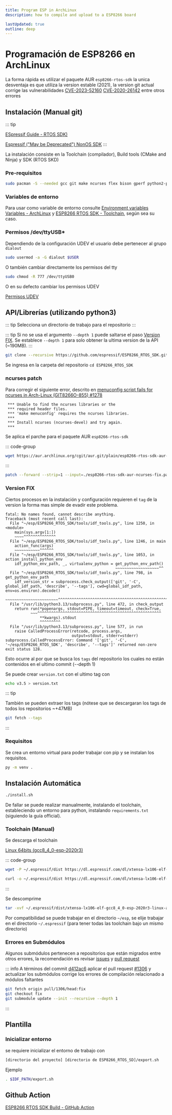 ```yaml
---
title: Program ESP in ArchLinux
description: how to compile and upload to a ESP8266 board

lastUpdated: true
outline: deep
---
```


<Badge type="danger" text="incompleto" />

# Programación de ESP8266 en ArchLinux

La forma rápida es utilizar el paquete AUR `esp8266-rtos-sdk` la unica desventaja es que utiliza la version estable (2021), la version git actual corrige las vulnerabilidades [CVE-2023-52160](https://github.com/advisories/GHSA-hj6q-jrf5-2pm3) [CVE-2020-26142](https://github.com/advisories/GHSA-f2g3-x645-4qw2) entre otros errores

## Instalación (Manual git)

::: tip

[ESpressif Guide - RTOS SDK)](https://docs.espressif.com/projects/esp8266-rtos-sdk/en/latest/get-started/index.html)

[Espressif ("May be Deprecated") NonOS SDK](https://github.com/espressif/ESP8266_NONOS_SDK/tree/master)
:::

La instalación consiste en la Toolchain (compilador), Build tools (CMake and Ninja) y SDK (RTOS SKD)


### Pre-requisitos

<div class='console'>

```bash
sudo pacman -S --needed gcc git make ncurses flex bison gperf python2-pyserial python python-click python-cryptography python-future python-pyelftools python-pyparsing python-pyserial python-virtualenv
```

</div>

### Variables de entorno

Para usar como variable de entorno consulte [Environment variables Variables - ArchLinux](https://wiki.archlinux.org/title/Environment_variables) y [ESP8266 RTOS SDK - Toolchain](https://docs.espressif.com/projects/esp8266-rtos-sdk/en/latest/get-started/linux-setup.html#toolchain-setup), según sea su caso.

### Permisos /dev/ttyUSB*

Dependiendo de la configuración UDEV el usuario debe pertenecer al grupo `dialout`

<div class='console'>

```bash
sudo usermod -a -G dialout $USER
```

O también cambiar directamente los permisos del tty

```bash
sudo chmod -R 777 /dev/ttyUSB0
```

</div>

O en su defecto cambiar los permisos UDEV

[Permisos UDEV](./installation_AVR#permisos-udev)

## API/Librerías (utilizando python3)

::: tip
Selecciona un directorio de trabajo para el repositorio
:::

::: tip
Si no se usa el argumento `--depth 1` puede saltarse el paso [Version FIX](#version_fix). Se establece `--depth 1` para solo obtener la ultima version de la API (~190MB).
:::

<div class='console'>

```bash
git clone --recursive https://github.com/espressif/ESP8266_RTOS_SDK.git --depth 1
```

</div>

Se ingresa en la carpeta del repositorio `cd ESP8266_RTOS_SDK`

### ncurses patch

Para corregir el siguiente error, descrito en [menuconfig script fails for ncurses in Arch-Linux (GIT8266O-855) #1278](https://github.com/espressif/ESP8266_RTOS_SDK/issues/1278)

```
 *** Unable to find the ncurses libraries or the
 *** required header files.
 *** 'make menuconfig' requires the ncurses libraries.
 *** 
 *** Install ncurses (ncurses-devel) and try again.
 *** 
```

Se aplica el parche para el paquete AUR `esp8266-rtos-sdk`

::: code-group

```bash [wget]
wget https://aur.archlinux.org/cgit/aur.git/plain/esp8266-rtos-sdk-aur-ncurses-fix.patch?h=esp8266-rtos-sdk -O esp8266-rtos-sdk-aur-ncurses-fix.patch
```

:::

``` bash
patch --forward --strip=1 --input=./esp8266-rtos-sdk-aur-ncurses-fix.patch
```

### Version FIX

Ciertos procesos en la instalación y configuración requieren el `tag` de la version la forma mas simple de evadir este problema.

```
fatal: No names found, cannot describe anything.
Traceback (most recent call last):
  File "~/esp/ESP8266_RTOS_SDK/tools/idf_tools.py", line 1250, in <module>
    main(sys.argv[1:])
    ~~~~^^^^^^^^^^^^^^
  File "~/esp/ESP8266_RTOS_SDK/tools/idf_tools.py", line 1246, in main
    action_func(args)
    ~~~~~~~~~~~^^^^^^
  File "~/esp/ESP8266_RTOS_SDK/tools/idf_tools.py", line 1053, in action_install_python_env
    idf_python_env_path, _, virtualenv_python = get_python_env_path()
                                                ~~~~~~~~~~~~~~~~~~~^^
  File "~/esp/ESP8266_RTOS_SDK/tools/idf_tools.py", line 798, in get_python_env_path
    idf_version_str = subprocess.check_output(['git', '-C', global_idf_path, 'describe', '--tags'], cwd=global_idf_path, env=os.environ).decode()
                      ~~~~~~~~~~~~~~~~~~~~~~~^^^^^^^^^^^^^^^^^^^^^^^^^^^^^^^^^^^^^^^^^^^^^^^^^^^^^^^^^^^^^^^^^^^^^^^^^^^^^^^^^^^^^^^^^^^
  File "/usr/lib/python3.13/subprocess.py", line 472, in check_output
    return run(*popenargs, stdout=PIPE, timeout=timeout, check=True,
           ~~~^^^^^^^^^^^^^^^^^^^^^^^^^^^^^^^^^^^^^^^^^^^^^^^^^^^^^^
               **kwargs).stdout
               ^^^^^^^^^
  File "/usr/lib/python3.13/subprocess.py", line 577, in run
    raise CalledProcessError(retcode, process.args,
                             output=stdout, stderr=stderr)
subprocess.CalledProcessError: Command '['git', '-C', '~/esp/ESP8266_RTOS_SDK', 'describe', '--tags']' returned non-zero exit status 128.
```

Esto ocurre al por que se busca los `tags` del repositorio los cuales no están contenidos en el ultimo commit (--depth 1)

Se puede crear `version.txt` con el ultimo tag con

<div class='console'>

```bash
echo v3.5 > version.txt
```

</div>

::: tip

También se pueden extraer los tags (nótese que se descargaran los tags de todos los repositorios ~+47MB)

<div class='console'>

```bash
git fetch --tags 
```

</div>


:::

### Requisitos

Se crea un entorno virtual para poder trabajar con pip y se instalan los requisitos.

<div class='console'>

```bash
py -m venv .  
```

</div>

## Instalación Automática

<div class='console'>

```bash
./install.sh 
```

</div>

De fallar se puede realizar manualmente, instalando el toolchain, estableciendo un entorno para python, instalando `requirements.txt` (siguiendo la guía official).

### Toolchain (Manual)

Se descarga el toolchain 

[Linux 64bits (gcc8_4_0-esp-2020r3)](https://dl.espressif.com/dl/xtensa-lx106-elf-gcc8_4_0-esp-2020r3-linux-amd64.tar.gz)

<div class='console'>

::: code-group

```bash [wget]
wget -P ~/.espressif/dist https://dl.espressif.com/dl/xtensa-lx106-elf-gcc8_4_0-esp-2020r3-linux-amd64.tar.gz
```

```bash [curl]
curl -o ~/.espressif/dist https://dl.espressif.com/dl/xtensa-lx106-elf-gcc8_4_0-esp-2020r3-linux-amd64.tar.gz
```

:::

Se descomprime

```bash
tar -xvf ~/.espressif/dist/xtensa-lx106-elf-gcc8_4_0-esp-2020r3-linux-amd64.tar.gz -C ~/.espressif/tools
```
</div>

Por compatibilidad se puede trabajar en el directorio `~/esp`, se elije trabajar en el directorio `~/.espressif` (para tener todas las toolchain bajo un mismo directorio)


### Errores en Submódulos

Algunos submódulos pertenecen a repositorios que están migrados entre otros errores, la recomendación es revisar [issues](https://github.com/espressif/ESP8266_RTOS_SDK/issues) y [pull request](https://github.com/espressif/ESP8266_RTOS_SDK/pulls)

::: info
A términos del commit [d412ac6](https://github.com/espressif/ESP8266_RTOS_SDK/commit/d412ac601befc4dd024d2d2adcfaa319c7463e36) aplicar el pull request [#1306](https://github.com/espressif/ESP8266_RTOS_SDK/pull/1306) y actualizar los submódulos corrige los errores de compilación relacionado a módulos faltantes

```bash
git fetch origin pull/1306/head:fix  
git checkout fix
git submodule update --init --recursive --depth 1 
```
:::

## Plantilla

<!-- Se utiliza `.ESP8266_RTOS_SDK/examples/get-started/hello_world` como plantilla -->

### Inicializar entorno

se requiere inicializar el entorno de trabajo con

<div class='console'>

```bash
[directorio del proyecto] [directorio de ESP8266_RTOS_SD]/export.sh
```

Ejemplo

```bash
. $IDF_PATH/export.sh
```

</div>

## Github Action

[ESP8266 RTOS SDK Build - GitHub Action](https://github.com/marketplace/actions/esp8266-rtos-sdk-build)
